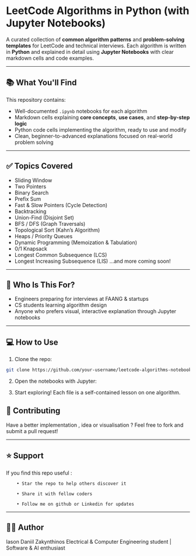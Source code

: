 # LeetCode Algorithms in Python (with Jupyter Notebooks)

A curated collection of **common algorithm patterns** and **problem-solving templates** for LeetCode and technical interviews. Each algorithm is written in **Python** and explained in detail using **Jupyter Notebooks** with clear markdown cells and code examples.

---

## 📚 What You'll Find

This repository contains:

- Well-documented `.ipynb` notebooks for each algorithm
- Markdown cells explaining **core concepts**, **use cases**, and **step-by-step logic**
- Python code cells implementing the algorithm, ready to use and modify
- Clean, beginner-to-advanced explanations focused on real-world problem solving

---

## ✅ Topics Covered

- Sliding Window
- Two Pointers
- Binary Search
- Prefix Sum
- Fast & Slow Pointers (Cycle Detection)
- Backtracking
- Union-Find (Disjoint Set)
- BFS / DFS (Graph Traversals)
- Topological Sort (Kahn’s Algorithm)
- Heaps / Priority Queues
- Dynamic Programming (Memoization & Tabulation)
- 0/1 Knapsack
- Longest Common Subsequence (LCS)
- Longest Increasing Subsequence (LIS)
...and more coming soon!

---

## 🧠 Who Is This For?

- Engineers preparing for interviews at FAANG & startups
- CS students learning algorithm design
- Anyone who prefers visual, interactive explanation through Jupyter notebooks

---

## 💻 How to Use

1. Clone the repo:
```bash
git clone https://github.com/your-username/leetcode-algorithms-notebooks.git

```
2. Open the notebooks with Jupyter: 

3. Start exploring! Each file is a self-contained lesson on one algorithm.

## 🙌 Contributing

Have a better implementation , idea or visualisation ? Feel free to fork and submit a pull request!

---

## ⭐️ Support

If you find this repo useful :

        • Star the repo to help others discover it
        
        • Share it with fellow coders

        • Follow me on github or Linkedin for updates


---

## 🧑‍💻 Author


Iason Daniil Zakynthinos
Electrical & Computer Engineering student | Software & AI enthusiast

